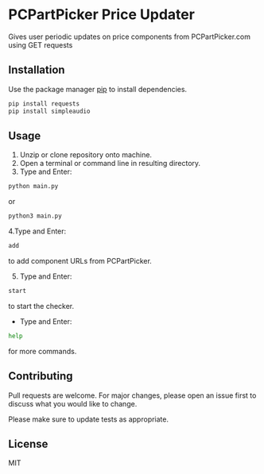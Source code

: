 # PCPartPicker Price Updater

Gives user periodic updates on price components from PCPartPicker.com using GET requests

## Installation

Use the package manager [pip](https://pip.pypa.io/en/stable/) to install dependencies.

```bash
pip install requests
pip install simpleaudio
```

## Usage
1. Unzip or clone repository onto machine.
2. Open a terminal or command line in resulting directory.
3. Type and Enter:
```bash
python main.py
```
or 

```bash
python3 main.py
```
4.Type and Enter:
```bash
add
```
to add component URLs from PCPartPicker. 

5. Type and Enter:

```bash
start
```
to start the checker.

- Type and Enter:

```bash
help
```
for more commands.


## Contributing

Pull requests are welcome. For major changes, please open an issue first
to discuss what you would like to change.

Please make sure to update tests as appropriate.

## License
MIT
